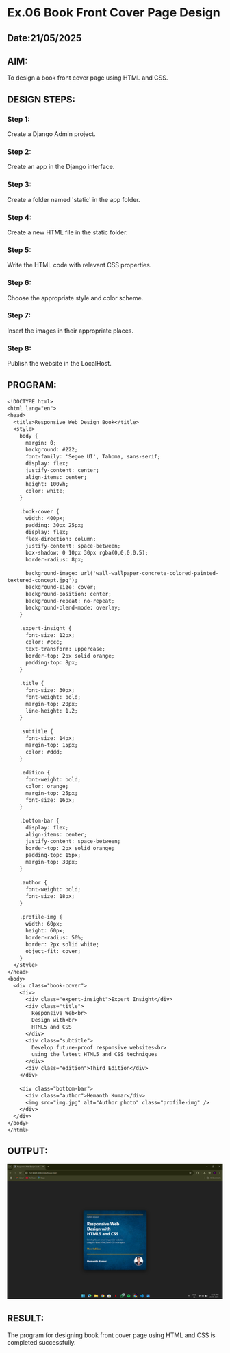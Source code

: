 # Ex.06 Book Front Cover Page Design
## Date:21/05/2025

## AIM:
To design a book front cover page using HTML and CSS.

## DESIGN STEPS:

### Step 1:
Create a Django Admin project.

### Step 2:
Create an app in the Django interface.

### Step 3:
Create a folder named 'static' in the app folder.

### Step 4:
Create a new HTML file in the static folder.

### Step 5:
Write the HTML code with relevant CSS properties.

### Step 6:
Choose the appropriate style and color scheme.

### Step 7:
Insert the images in their appropriate places.

### Step 8:
Publish the website in the LocalHost.

## PROGRAM:
```
<!DOCTYPE html>
<html lang="en">
<head>
  <title>Responsive Web Design Book</title>
  <style>
    body {
      margin: 0;
      background: #222;
      font-family: 'Segoe UI', Tahoma, sans-serif;
      display: flex;
      justify-content: center;
      align-items: center;
      height: 100vh;
      color: white;
    }

    .book-cover {
      width: 400px;
      padding: 30px 25px;
      display: flex;
      flex-direction: column;
      justify-content: space-between;
      box-shadow: 0 10px 30px rgba(0,0,0,0.5);
      border-radius: 8px;

      background-image: url('wall-wallpaper-concrete-colored-painted-textured-concept.jpg');
      background-size: cover;
      background-position: center;
      background-repeat: no-repeat;
      background-blend-mode: overlay;
    }

    .expert-insight {
      font-size: 12px;
      color: #ccc;
      text-transform: uppercase;
      border-top: 2px solid orange;
      padding-top: 8px;
    }

    .title {
      font-size: 30px;
      font-weight: bold;
      margin-top: 20px;
      line-height: 1.2;
    }

    .subtitle {
      font-size: 14px;
      margin-top: 15px;
      color: #ddd;
    }

    .edition {
      font-weight: bold;
      color: orange;
      margin-top: 25px;
      font-size: 16px;
    }

    .bottom-bar {
      display: flex;
      align-items: center;
      justify-content: space-between;
      border-top: 2px solid orange;
      padding-top: 15px;
      margin-top: 30px;
    }

    .author {
      font-weight: bold;
      font-size: 18px;
    }

    .profile-img {
      width: 60px;
      height: 60px;
      border-radius: 50%;
      border: 2px solid white;
      object-fit: cover;
    }
  </style>
</head>
<body>
  <div class="book-cover">
    <div>
      <div class="expert-insight">Expert Insight</div>
      <div class="title">
        Responsive Web<br>
        Design with<br>
        HTML5 and CSS
      </div>
      <div class="subtitle">
        Develop future-proof responsive websites<br>
        using the latest HTML5 and CSS techniques
      </div>
      <div class="edition">Third Edition</div>
    </div>

    <div class="bottom-bar">
      <div class="author">Hemanth Kumar</div>
      <img src="img.jpg" alt="Author photo" class="profile-img" />
    </div>
  </div>
</body>
</html>
```

## OUTPUT:

![alt text](<Screenshot (370).png>)

## RESULT:
The program for designing book front cover page using HTML and CSS is completed successfully.
